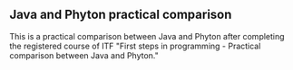 ## Java and Phyton practical comparison

This is a practical comparison between Java and Phyton after completing the registered course of ITF "First steps in programming - Practical comparison between Java and Phyton."


